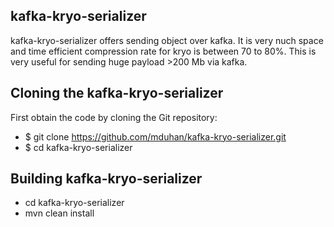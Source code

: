 kafka-kryo-serializer
---------

kafka-kryo-serializer offers sending object over kafka. It is very nuch space and time efficient
compression rate for kryo is between 70 to 80%.
This is very useful for sending huge payload >200 Mb via kafka.



## Cloning the kafka-kryo-serializer

First obtain the code by cloning the Git repository:

- $ git clone https://github.com/mduhan/kafka-kryo-serializer.git
- $ cd kafka-kryo-serializer


## Building kafka-kryo-serializer

- cd kafka-kryo-serializer
- mvn clean install